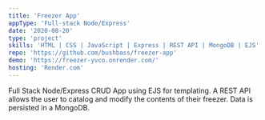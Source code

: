 ```yaml
---
title: 'Freezer App'
appType: 'Full-stack Node/Express'
date: '2020-08-20'
type: 'project'
skills: 'HTML | CSS | JavaScript | Express | REST API | MongoDB | EJS'
repo: 'https://github.com/bushbass/freezer-app'
demo: 'https://freezer-yvco.onrender.com/'
hosting: 'Render.com'
---
```


Full Stack Node/Express CRUD App using EJS for templating. A REST API allows the user to catalog and modify the contents of their freezer. Data is persisted in a MongoDB.
